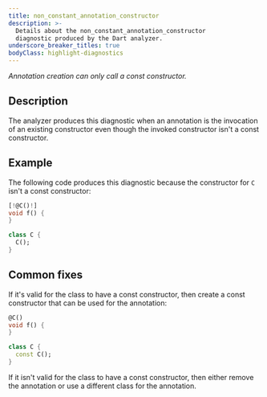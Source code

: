 ```yaml
---
title: non_constant_annotation_constructor
description: >-
  Details about the non_constant_annotation_constructor
  diagnostic produced by the Dart analyzer.
underscore_breaker_titles: true
bodyClass: highlight-diagnostics
---
```


_Annotation creation can only call a const constructor._

## Description

The analyzer produces this diagnostic when an annotation is the invocation
of an existing constructor even though the invoked constructor isn't a
const constructor.

## Example

The following code produces this diagnostic because the constructor for `C`
isn't a const constructor:

```dart
[!@C()!]
void f() {
}

class C {
  C();
}
```

## Common fixes

If it's valid for the class to have a const constructor, then create a
const constructor that can be used for the annotation:

```dart
@C()
void f() {
}

class C {
  const C();
}
```

If it isn't valid for the class to have a const constructor, then either
remove the annotation or use a different class for the annotation.
